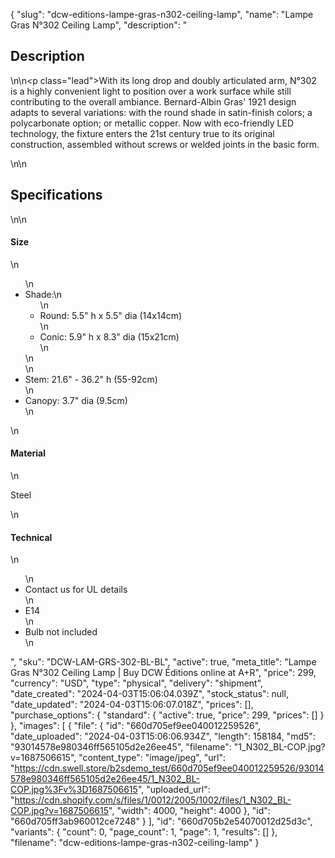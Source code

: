 {
  "slug": "dcw-editions-lampe-gras-n302-ceiling-lamp",
  "name": "Lampe Gras N°302 Ceiling Lamp",
  "description": "<h2>Description</h2>\n<!-- split -->\n<p class=\"lead\">With its long drop and doubly articulated arm, N°302 is a highly convenient light to position over a work surface while still contributing to the overall ambiance. Bernard-Albin Gras' 1921 design adapts to several variations: with the round shade in satin-finish colors; a polycarbonate option; or metallic copper. Now with eco-friendly LED technology, the fixture enters the 21st century true to its original construction, assembled without screws or welded joints in the basic form.</p>\n<!-- split -->\n<h2>Specifications</h2>\n<!-- split -->\n<h4>Size</h4>\n<ul>\n<li>Shade:\n<ul>\n<li>Round: 5.5\" h x 5.5\" dia (14x14cm)</li>\n<li>Conic: 5.9\" h x 8.3\" dia (15x21cm)</li>\n</ul>\n</li>\n<li>Stem: 21.6\" - 36.2\" h (55-92cm)</li>\n<li>Canopy: 3.7\" dia (9.5cm)</li>\n</ul>\n<h4>Material</h4>\n<p>Steel</p>\n<h4>Technical</h4>\n<ul>\n<li>Contact us for UL details</li>\n<li>E14</li>\n<li>Bulb not included</li>\n</ul>",
  "sku": "DCW-LAM-GRS-302-BL-BL",
  "active": true,
  "meta_title": "Lampe Gras N°302 Ceiling Lamp | Buy DCW Éditions online at A+R",
  "price": 299,
  "currency": "USD",
  "type": "physical",
  "delivery": "shipment",
  "date_created": "2024-04-03T15:06:04.039Z",
  "stock_status": null,
  "date_updated": "2024-04-03T15:06:07.018Z",
  "prices": [],
  "purchase_options": {
    "standard": {
      "active": true,
      "price": 299,
      "prices": []
    }
  },
  "images": [
    {
      "file": {
        "id": "660d705ef9ee040012259526",
        "date_uploaded": "2024-04-03T15:06:06.934Z",
        "length": 158184,
        "md5": "93014578e980346ff565105d2e26ee45",
        "filename": "1_N302_BL-COP.jpg?v=1687506615",
        "content_type": "image/jpeg",
        "url": "https://cdn.swell.store/b2sdemo_test/660d705ef9ee040012259526/93014578e980346ff565105d2e26ee45/1_N302_BL-COP.jpg%3Fv%3D1687506615",
        "uploaded_url": "https://cdn.shopify.com/s/files/1/0012/2005/1002/files/1_N302_BL-COP.jpg?v=1687506615",
        "width": 4000,
        "height": 4000
      },
      "id": "660d705ff3ab960012ce7248"
    }
  ],
  "id": "660d705b2e54070012d25d3c",
  "variants": {
    "count": 0,
    "page_count": 1,
    "page": 1,
    "results": []
  },
  "filename": "dcw-editions-lampe-gras-n302-ceiling-lamp"
}